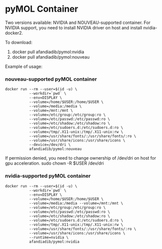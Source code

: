 # pyMOL Container

Two versions available: NVIDIA and NOUVEAU-supported container. For NVIDIA support, you need to install NVIDIA driver on host and install nvidia-docker2.

To download:
  1. docker pull afandiadib/pymol:nvidia
  2. docker pull afandiadib/pymol:nouveau

Example of usage:

### nouveau-supported pyMOL container
```
docker run --rm --user=$(id -u) \
           --workdir=`pwd` \
           --env=DISPLAY \
           --volume=/home/$USER:/home/$USER \
           --volume=/media:/media \
           --volume=/mnt:/mnt \
           --volume=/etc/group:/etc/group:ro \
           --volume=/etc/passwd:/etc/passwd:ro \
           --volume=/etc/shadow:/etc/shadow:ro \
           --volume=/etc/sudoers.d:/etc/sudoers.d:ro \
           --volume=/tmp/.X11-unix:/tmp/.X11-unix:rw \
           --volume=/usr/share/fonts/:/usr/share/fonts/:ro \
           --volume=/usr/share/icons:/usr/share/icons \
           --device=/dev/dri \
           afandiadib/pymol:nouveau
```
If permission denied, you need to change ownership of /dev/dri on host for gpu acceleration.
sudo chown -R $USER /dev/dri


### nvidia-supported pyMOL container
```
docker run --rm --user=$(id -u) \
           --workdir=`pwd` \
           --env=DISPLAY \
           --volume=/home/$USER:/home/$USER \
           --volume=/media:/media --volume=/mnt:/mnt \
           --volume=/etc/group:/etc/group:ro \
           --volume=/etc/passwd:/etc/passwd:ro \
           --volume=/etc/shadow:/etc/shadow:ro \
           --volume=/etc/sudoers.d:/etc/sudoers.d:ro \
           --volume=/tmp/.X11-unix:/tmp/.X11-unix:rw \
           --volume=/usr/share/fonts/:/usr/share/fonts/:ro \
           --volume=/usr/share/icons:/usr/share/icons \
           --runtime=nvidia \
           afandiadib/pymol:nvidia
```


